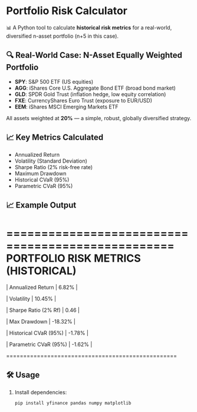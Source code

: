 # Portfolio Risk Calculator

📊 A Python tool to calculate **historical risk metrics** for a real-world, diversified n-asset portfolio (n+5 in this case).

## 🔍 Real-World Case: N-Asset Equally Weighted Portfolio
- **SPY**: S&P 500 ETF (US equities)
- **AGG**: iShares Core U.S. Aggregate Bond ETF (broad bond market)
- **GLD**: SPDR Gold Trust (inflation hedge, low equity correlation)
- **FXE**: CurrencyShares Euro Trust (exposure to EUR/USD)
- **EEM**: iShares MSCI Emerging Markets ETF

All assets weighted at **20%** — a simple, robust, globally diversified strategy.

## 📈 Key Metrics Calculated
- Annualized Return
- Volatility (Standard Deviation)
- Sharpe Ratio (2% risk-free rate)
- Maximum Drawdown
- Historical CVaR (95%)
- Parametric CVaR (95%)

## 📈 Example Output
==================================================
PORTFOLIO RISK METRICS (HISTORICAL)
==================================================
| Annualized Return | 6.82% |

| Volatility | 10.45% |

| Sharpe Ratio (2% Rf) | 0.46 |

| Max Drawdown | -18.32% |

| Historical CVaR (95%) | -1.78% |

| Parametric CVaR (95%) | -1.62% |

==================================================

## 🛠️ Usage
1. Install dependencies:
   ```bash
   pip install yfinance pandas numpy matplotlib

